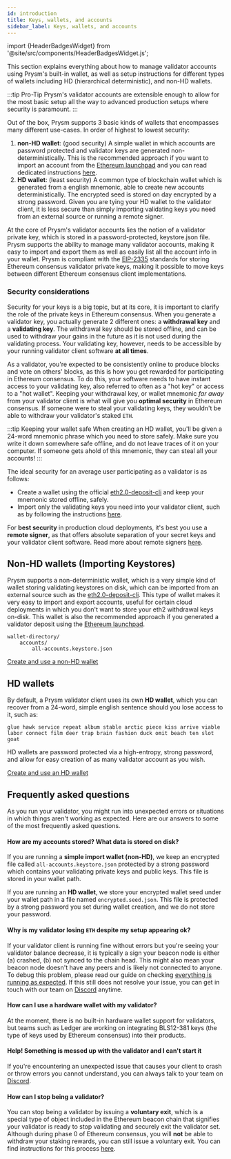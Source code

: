 ```yaml
---
id: introduction
title: Keys, wallets, and accounts
sidebar_label: Keys, wallets, and accounts
---
```


import {HeaderBadgesWidget} from '@site/src/components/HeaderBadgesWidget.js';

<HeaderBadgesWidget  commaDelimitedContributors="James" />

This section explains everything about how to manage validator accounts using Prysm's built-in wallet, as well as setup instructions for different types of wallets including HD (hierarchical deterministic), and non-HD wallets.

:::tip Pro-Tip
Prysm's validator accounts are extensible enough to allow for the most basic setup all the way to advanced production setups where security is paramount.
:::

Out of the box, Prysm supports 3 basic kinds of wallets that encompasses many different use-cases. In order of highest to lowest security:

1. **non-HD wallet**: (good security) A simple wallet in which accounts are password protected and validator keys are generated non-deterministically. This is the recommended approach if you want to import an account from the [Ethereum launchpad](https://launchpad.ethereum.org/) and you can read dedicated instructions [here](/wallet/nondeterministic).
2. **HD wallet**: (least security) A common type of blockchain wallet which is generated from a english mnemonic, able to create new accounts deterministically. The encrypted seed is stored on day encrypted by a strong password. Given you are tying your HD wallet to the validator client, it is less secure than simply importing validating keys you need from an external source or running a remote signer. 

At the core of Prysm's validator accounts lies the notion of a validator private key, which is stored in a password-protected, keystore.json file. Prysm supports the ability to manage many validator accounts, making it easy to import and export them as well as easily list all the account info in your wallet. Prysm is compliant with the [EIP-2335](https://eips.ethereum.org/EIPS/eip-2335) standards for storing Ethereum consensus validator private keys, making it possible to move keys between different Ethereum consensus client implementations.

### Security considerations

Security for your keys is a big topic, but at its core, it is important to clarify the role of the private keys in Ethereum consensus. When you generate a validator key, you actually generate 2 different ones: a **withdrawal key** and a **validating key**. The withdrawal key should be stored offline, and can be used to withdraw your gains in the future as it is not used during the validating process. Your validating key, however, needs to be accessible by your running validator client software **at all times**.

As a validator, you're expected to be consistently online to produce blocks and vote on others' blocks, as this is how you get rewarded for participating in Ethereum consensus. To do this, your software needs to have instant access to your validating key, also referred to often as a "hot key" or access to a "hot wallet". Keeping your withdrawal key, or wallet mnemonic _far away_ from your validator client is what will give you **optimal security** in Ethereum consensus. If someone were to steal your validating keys, they wouldn't be able to withdraw your validator's staked `ETH`.

:::tip Keeping your wallet safe
When creating an HD wallet, you'll be given a 24-word mnemonic phrase which you need to store safely. Make sure you write it down somewhere safe offline, and do not leave traces of it on your computer. If someone gets ahold of this mnemonic, they can steal all your accounts!
:::

The ideal security for an average user participating as a validator is as follows:

- Create a wallet using the official [eth2.0-deposit-cli](https://github.com/ethereum/eth2.0-deposit-cli) and keep your mnemonic stored offline, safely.
- Import only the validating keys you need into your validator client, such as by following the instructions [here](/install/install-with-script#step-5-run-a-validator-using-prysm).

For **best security** in production cloud deployments, it's best you use a **remote signer**, as that offers absolute separation of your secret keys and your validator client software. Read more about remote signers [here](web3signer.md).

## Non-HD wallets (Importing Keystores)

Prysm supports a non-deterministic wallet, which is a very simple kind of wallet storing validating keystores on disk, which can be imported from an external source such as the [eth2.0-deposit-cli](https://github.com/ethereum/eth2.0-deposit-cli). This type of wallet makes it very easy to import and export accounts, useful for certain cloud deployments in which you don't want to store your eth2 withdrawal keys on-disk. This wallet is also the recommended approach if you generated a validator deposit using the [Ethereum launchpad](https://launchpad.ethereum.org/).

```text
wallet-directory/
    accounts/
        all-accounts.keystore.json
```

[Create and use a non-HD wallet](/wallet/nondeterministic)

## HD wallets

By default, a Prysm validator client uses its own **HD wallet**, which you can recover from a 24-word, simple english sentence should you lose access to it, such as:

```text
glue hawk service repeat album stable arctic piece kiss arrive viable labor connect film deer trap brain fashion duck omit beach ten slot goat
```

HD wallets are password protected via a high-entropy, strong password, and allow for easy creation of as many validator account as you wish.

[Create and use an HD wallet](/wallet/deterministic)
## Frequently asked questions

As you run your validator, you might run into unexpected errors or situations in which things aren't working as expected. Here are our answers to some of the most frequently asked questions.

#### How are my accounts stored? What data is stored on disk?

If you are running a **simple import wallet (non-HD)**, we keep an encrypted file called `all-accounts.keystore.json` protected by a strong password which contains your validating private keys and public keys. This file is stored in your wallet path.

If you are running an **HD wallet**, we store your encrypted wallet seed under your wallet path in a file named `encrypted.seed.json`. This file is protected by a strong password you set during wallet creation, and we do not store your password.

#### Why is my validator losing `ETH` despite my setup appearing ok?

If your validator client is running fine without errors but you're seeing your validator balance decrease, it is typically a sign your beacon node is either (a) crashed, (b) not synced to the chain head. This might also mean your beacon node doesn't have any peers and is likely not connected to anyone. To debug this problem, please read our guide on checking [everything is running as expected](/monitoring/is-everything-fine). If this still does not resolve your issue, you can get in touch with our team on [Discord](https://discord.gg/prysmaticlabs) anytime.

#### How can I use a hardware wallet with my validator?

At the moment, there is no built-in hardware wallet support for validators, but teams such as Ledger are working on integrating BLS12-381 keys (the type of keys used by Ethereum consensus) into their products.

#### Help! Something is messed up with the validator and I can't start it

If you're encountering an unexpected issue that causes your client to crash or throw errors you cannot understand, you can always talk to your team on [Discord](https://discord.gg/prysmaticlabs).

#### How can I stop being a validator?

You can stop being a validator by issuing a **voluntary exit**, which is a special type of object included in the Ethereum beacon chain that signifies your validator is ready to stop validating and securely exit the validator set. Although during phase 0 of Ethereum consensus, you will **not** be able to withdraw your staking rewards, you can still issue a voluntary exit. You can find instructions for this process [here](/wallet/exiting-a-validator).


